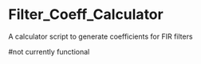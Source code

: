 # Filter_Coeff_Calculator
 
 A calculator script to generate coefficients for FIR filters
 
 #not currently functional
